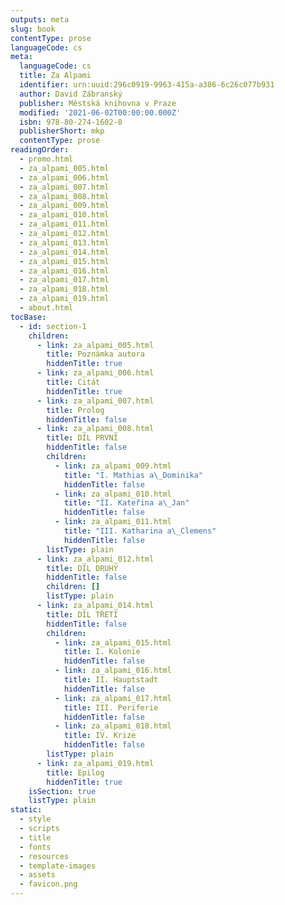 ```yaml
---
outputs: meta
slug: book
contentType: prose
languageCode: cs
meta:
  languageCode: cs
  title: Za Alpami
  identifier: urn:uuid:296c0919-9963-415a-a386-6c26c077b931
  author: David Zábranský
  publisher: Městská knihovna v Praze
  modified: '2021-06-02T00:00:00.000Z'
  isbn: 978-80-274-1602-8
  publisherShort: mkp
  contentType: prose
readingOrder:
  - promo.html
  - za_alpami_005.html
  - za_alpami_006.html
  - za_alpami_007.html
  - za_alpami_008.html
  - za_alpami_009.html
  - za_alpami_010.html
  - za_alpami_011.html
  - za_alpami_012.html
  - za_alpami_013.html
  - za_alpami_014.html
  - za_alpami_015.html
  - za_alpami_016.html
  - za_alpami_017.html
  - za_alpami_018.html
  - za_alpami_019.html
  - about.html
tocBase:
  - id: section-1
    children:
      - link: za_alpami_005.html
        title: Poznámka autora
        hiddenTitle: true
      - link: za_alpami_006.html
        title: Citát
        hiddenTitle: true
      - link: za_alpami_007.html
        title: Prolog
        hiddenTitle: false
      - link: za_alpami_008.html
        title: DÍL PRVNÍ
        hiddenTitle: false
        children:
          - link: za_alpami_009.html
            title: "I. Mathias a\_Dominika"
            hiddenTitle: false
          - link: za_alpami_010.html
            title: "II. Kateřina a\_Jan"
            hiddenTitle: false
          - link: za_alpami_011.html
            title: "III. Katharina a\_Clemens"
            hiddenTitle: false
        listType: plain
      - link: za_alpami_012.html
        title: DÍL DRUHÝ
        hiddenTitle: false
        children: []
        listType: plain
      - link: za_alpami_014.html
        title: DÍL TŘETÍ
        hiddenTitle: false
        children:
          - link: za_alpami_015.html
            title: I. Kolonie
            hiddenTitle: false
          - link: za_alpami_016.html
            title: II. Hauptstadt
            hiddenTitle: false
          - link: za_alpami_017.html
            title: III. Periferie
            hiddenTitle: false
          - link: za_alpami_018.html
            title: IV. Krize
            hiddenTitle: false
        listType: plain
      - link: za_alpami_019.html
        title: Epilog
        hiddenTitle: true
    isSection: true
    listType: plain
static:
  - style
  - scripts
  - title
  - fonts
  - resources
  - template-images
  - assets
  - favicon.png
---
```

